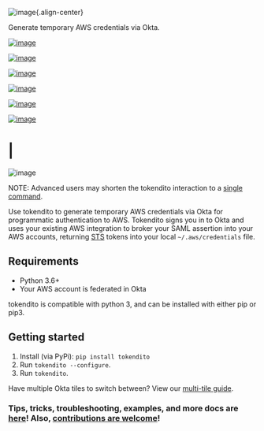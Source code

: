 ![image](https://raw.githubusercontent.com/dowjones/tokendito/master/docs/tokendito.png){.align-center}

Generate temporary AWS credentials via Okta.

[![image](https://github.com/dowjones/tokendito/workflows/Lint%20and%20Test/badge.svg)](https://github.com/dowjones/tokendito/actions)

[![image](https://img.shields.io/badge/python-3.6%2C%203.7%2C%203.8%2C%203.9%2C%203.10-blueviolet)](https://pypi.org/project/tokendito/)

[![image](https://github.com/dowjones/tokendito/workflows/Woke/badge.svg)](https://github.com/dowjones/tokendito/actions)

[![image](https://img.shields.io/badge/license-Apache%202.0-ff69b4)](https://github.com/dowjones/tokendito/blob/master/LICENSE.txt)

[![image](https://img.shields.io/badge/OS-Mac%2C%20Windows%2C%20Linux-9cf)](https://github.com/dowjones/tokendito/)

[![image](https://coveralls.io/repos/github/dowjones/tokendito/badge.svg)](https://coveralls.io/github/dowjones/tokendito)

# \|

![image](https://raw.githubusercontent.com/dowjones/tokendito/master/docs/tokendito-scaled.gif)

NOTE: Advanced users may shorten the tokendito interaction to a [single
command](https://github.com/dowjones/tokendito/tree/master/docs#single-command-usage).

Use tokendito to generate temporary AWS credentials via Okta for
programmatic authentication to AWS. Tokendito signs you in to Okta and
uses your existing AWS integration to broker your SAML assertion into
your AWS accounts, returning
[STS](https://docs.aws.amazon.com/IAM/latest/UserGuide/id_credentials_temp.html)
tokens into your local `~/.aws/credentials` file.

## Requirements

-   Python 3.6+
-   Your AWS account is federated in Okta

tokendito is compatible with python 3, and can be installed with either
pip or pip3.

## Getting started

1.  Install (via PyPi): `pip install tokendito`
2.  Run `tokendito --configure`.
3.  Run `tokendito`.

Have multiple Okta tiles to switch between? View our [multi-tile
guide](https://github.com/dowjones/tokendito/tree/master/docs#multi-tile-guide).

### Tips, tricks, troubleshooting, examples, and more docs are [here](https://github.com/dowjones/tokendito/blob/master/docs/README.md)! Also, [contributions are welcome](https://github.com/dowjones/tokendito/blob/master/docs/CONTRIBUTING.md)!
